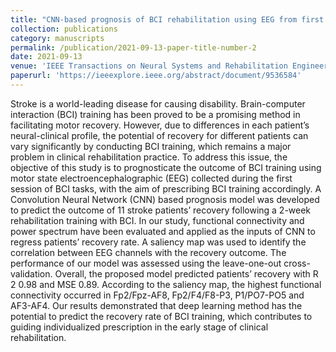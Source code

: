 ```yaml
---
title: "CNN-based prognosis of BCI rehabilitation using EEG from first session BCI training"
collection: publications
category: manuscripts
permalink: /publication/2021-09-13-paper-title-number-2
date: 2021-09-13
venue: 'IEEE Transactions on Neural Systems and Rehabilitation Engineering'
paperurl: 'https://ieeexplore.ieee.org/abstract/document/9536584'
---
```


Stroke is a world-leading disease for causing disability. Brain-computer interaction (BCI) training has been proved to be a promising method in facilitating motor recovery. However, due to differences in each patient’s neural-clinical profile, the potential of recovery for different patients can vary significantly by conducting BCI training, which remains a major problem in clinical rehabilitation practice. To address this issue, the objective of this study is to prognosticate the outcome of BCI training using motor state electroencephalographic (EEG) collected during the first session of BCI tasks, with the aim of prescribing BCI training accordingly. A Convolution Neural Network (CNN) based prognosis model was developed to predict the outcome of 11 stroke patients’ recovery following a 2-week rehabilitation training with BCI. In our study, functional connectivity and power spectrum have been evaluated and applied as the inputs of CNN to regress patients’ recovery rate. A saliency map was used to identify the correlation between EEG channels with the recovery outcome. The performance of our model was assessed using the leave-one-out cross-validation. Overall, the proposed model predicted patients’ recovery with R 2 0.98 and MSE 0.89. According to the saliency map, the highest functional connectivity occurred in Fp2/Fpz-AF8, Fp2/F4/F8-P3, P1/PO7-PO5 and AF3-AF4. Our results demonstrated that deep learning method has the potential to predict the recovery rate of BCI training, which contributes to guiding individualized prescription in the early stage of clinical rehabilitation.
